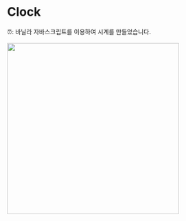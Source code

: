 # Clock<br>
⏰: 바닐라 자바스크립트를 이용하여 시계를 만들었습니다. <br>
 <br>
<img src="https://user-images.githubusercontent.com/89337508/176103285-7bf3c6cf-3497-4ee0-ac8d-cc8ab4a9c5f1.gif" width="400" height="400"/>

